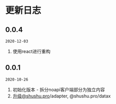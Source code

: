 # 更新日志

## 0.0.4

`2020-12-03`

1. 使用react进行重构

## 0.0.1 

`2020-10-26`

1. 初始化版本 - 拆分noapi客户端部分为独立内容
2. 升级@shushu.pro/adapter, @shushu.pro/datax
